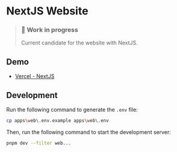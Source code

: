 # NextJS Website

> ### 👷 Work in progress
> Current candidate for the website with NextJS.

## Demo

- [Vercel - NextJS](https://league-funny.vercel.app)

## Development

Run the following command to generate the `.env` file:

```bash
cp apps\web\.env.example apps\web\.env
```

Then, run the following command to start the development server:

```bash
pnpm dev --filter web...
```

